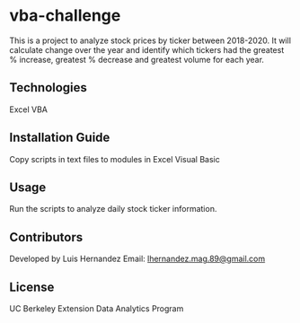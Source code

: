 # vba-challenge
This is a project to analyze stock prices by ticker between 2018-2020. It will calculate change over the year and identify which tickers had the greatest % increase, greatest % decrease and greatest volume for each year.

## Technologies
Excel VBA

## Installation Guide
Copy scripts in text files to modules in Excel Visual Basic

## Usage
Run the scripts to analyze daily stock ticker information.

## Contributors
Developed by Luis Hernandez Email: lhernandez.mag.89@gmail.com

## License
UC Berkeley Extension Data Analytics Program
